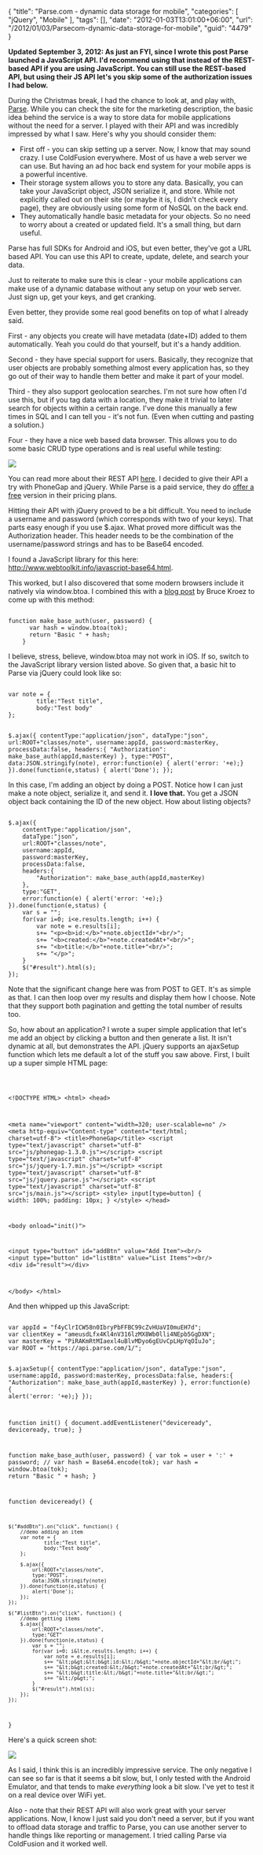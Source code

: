 {
	"title": "Parse.com - dynamic data storage for mobile",
	"categories": [
		"jQuery",
		"Mobile"
	],
	"tags": [],
	"date": "2012-01-03T13:01:00+06:00",
	"url": "/2012/01/03/Parsecom-dynamic-data-storage-for-mobile",
	"guid": "4479"
}

<b>Updated September 3, 2012: As just an FYI, since I wrote this post Parse launched a JavaScript API. I'd recommend using that instead of the REST-based API if you are using JavaScript. You can still use the REST-based API, but using their JS API let's you skip some of the authorization issues I had below.</b>

During the Christmas break, I had the chance to look at, and play with, <a href="https://www.parse.com/">Parse</a>. While you can check the site for the marketing description, the basic idea behind the service is a way to store data for mobile applications without the need for a server. I played with their API and was incredibly impressed by what I saw. Here's why you should consider them:
<!--more-->
<p/>

<ul>
<li>First off - you can skip setting up a server. Now, I know that may sound crazy. I use ColdFusion everywhere. Most of us have a web server we can use. But having an ad hoc back end system for your mobile apps is a powerful incentive. 
<li>Their storage system allows you to store any data. Basically, you can take your JavaScript object, JSON serialize it, and store. While not explicitly called out on their site (or maybe it is, I didn't check every page), they are obviously using some form of NoSQL on the back end.
<li>They automatically handle basic metadata for your objects. So no need to worry about a created or updated field. It's a small thing, but darn useful.
</ul>

 <p/>

Parse has full SDKs for Android and iOS, but even better, they've got a URL based API. You can use this API to create, update, delete, and search your data. 

<p>

Just to reiterate to make sure this is clear - your mobile applications can make use of a dynamic database without any setup on your web server. Just sign up, get your keys, and get cranking.

<p>

Even better, they provide some real good benefits on top of what I already said.

<p>

First - any objects you create will have metadata (date+ID) added to them automatically. Yeah you could do that yourself, but it's a handy addition. 

<p>

Second - they have special support for users. Basically, they recognize that user objects are probably something almost every application has, so they go out of their way to handle them better and make it part of your model.

<p>

Third - they also support geolocation searches. I'm not sure how often I'd use this, but if you tag data with a location, they make it trivial to later search for objects within a certain range. I've done this manually a few times in SQL and I can tell you - it's not fun. (Even when cutting and pasting a solution.) 

<p>

Four - they have a nice web based data browser. This allows you to do some basic CRUD type operations and is real useful while testing:

<p>

<img src="https://static.raymondcamden.com/images/ScreenClip7.png" />

<p>

You can read more about their REST API <a href="https://www.parse.com/docs/rest">here</a>. I decided to give their API a try with PhoneGap and jQuery. While Parse is a paid service, they do <a href="https://www.parse.com/pricing">offer a free</a> version in their pricing plans. 

<p>

Hitting their API with jQuery proved to be a bit difficult. You need to include a username and password (which corresponds with two of your keys). That parts easy enough if you use $.ajax. What proved more difficult was the Authorization header. This header needs to be the combination of the username/password strings and has to be Base64 encoded. 

<p>

I found a JavaScript library for this here: <a href="http://www.webtoolkit.info/javascript-base64.html">http://www.webtoolkit.info/javascript-base64.html</a>. 

<p>

This worked, but I also discovered that some modern browsers include it natively via window.btoa. I combined this with a <a href="http://coderseye.com/2007/how-to-do-http-basic-auth-in-ajax.html">blog post</a> by Bruce Kroez to come up with this method:

<p>

<code>
function make_base_auth(user, password) {
	  var hash = window.btoa(tok);
	  return "Basic " + hash;
	}
</code>

<p>

I believe, stress, believe, window.btoa may not work in iOS. If so, switch to the JavaScript library version listed above. So given that, a basic hit to Parse via jQuery could look like so:

<p>

<code>
var note = {
		title:"Test title",
		body:"Test body"
};

$.ajax({
	contentType:"application/json",
	dataType:"json",
	url:ROOT+"classes/note",
	username:appId,
	password:masterKey,
	processData:false,
	headers:{
		"Authorization": make_base_auth(appId,masterKey)
	},
	type:"POST",
	data:JSON.stringify(note),
	error:function(e) { alert('error: '+e);}
}).done(function(e,status) {
	alert('Done');
});
</code>

<p>

In this case, I'm adding an object by doing a POST. Notice how I can just make a note object, serialize it, and send it. <b>I love that.</b> You get a JSON object back containing the ID of the new object. How about listing objects?

<p>

<code>
$.ajax({
	contentType:"application/json",
	dataType:"json",
	url:ROOT+"classes/note",
	username:appId,
	password:masterKey,
	processData:false,
	headers:{
		"Authorization": make_base_auth(appId,masterKey)
	},
	type:"GET",
	error:function(e) { alert('error: '+e);}
}).done(function(e,status) {
	var s = "";
	for(var i=0; i&lt;e.results.length; i++) {
		var note = e.results[i];
		s+= "&lt;p&gt;&lt;b&gt;id:&lt;/b&gt;"+note.objectId+"&lt;br/&gt;";
		s+= "&lt;b&gt;created:&lt;/b&gt;"+note.createdAt+"&lt;br/&gt;";
		s+= "&lt;b&gt;title:&lt;/b&gt;"+note.title+"&lt;br/&gt;";
		s+= "&lt;/p&gt;";
	}
	$("#result").html(s);
});
</code>

<p>

Note that the significant change here was from POST to GET. It's as simple as that. I can then loop over my results and display them how I choose. Note that they support both pagination and getting the total number of results too. 

<p>

So, how about an application? I wrote a super simple application that let's me add an object by clicking a button and then generate a list. It isn't dynamic at all, but demonstrates the API. jQuery supports an ajaxSetup function which lets me default a lot of the stuff you saw above. First, I built up a super simple HTML page:

<p>

<code>

&lt;!DOCTYPE HTML&gt;
&lt;html&gt;
&lt;head&gt;

&lt;meta name="viewport" content="width=320; user-scalable=no" /&gt;
&lt;meta http-equiv="Content-type" content="text/html; charset=utf-8"&gt;
&lt;title&gt;PhoneGap&lt;/title&gt;
&lt;script type="text/javascript" charset="utf-8" src="js/phonegap-1.3.0.js"&gt;&lt;/script&gt;
&lt;script type="text/javascript" charset="utf-8" src="js/jquery-1.7.min.js"&gt;&lt;/script&gt;
&lt;script type="text/javascript" charset="utf-8" src="js/jquery.parse.js"&gt;&lt;/script&gt;
&lt;script type="text/javascript" charset="utf-8" src="js/main.js"&gt;&lt;/script&gt;
&lt;style&gt;
input[type=button] {
	width: 100%;
	padding: 10px;
}
&lt;/style&gt;
&lt;/head&gt;

&lt;body onload="init()"&gt;

&lt;input type="button" id="addBtn" value="Add Item"&gt;&lt;br/&gt;
&lt;input type="button" id="listBtn" value="List Items"&gt;&lt;br/&gt;
&lt;div id="result"&gt;&lt;/div&gt;

&lt;/body&gt;
&lt;/html&gt;
</code>

<p>

And then whipped up this JavaScript:

<p>

<code>
var appId = "f4yClrICW58n0IbryPbFFBC99cZvHUaVI0muEH7d";
var clientKey = "ameusdLfx4Kl4nV316lzMX8Wb0lli4NEpb5GgDXN";
var masterKey = "PiRAKmRtMIaexl4uBlvMDyo6gEUvCpLHpYqOIuJo";
var ROOT = "https://api.parse.com/1/";

$.ajaxSetup({
	contentType:"application/json",
	dataType:"json",
	username:appId,
	password:masterKey,
	processData:false,
	headers:{
		"Authorization": make_base_auth(appId,masterKey)
	},
	error:function(e) { alert('error: '+e);}
});

function init() {
	document.addEventListener("deviceready", deviceready, true);
}

function make_base_auth(user, password) {
	  var tok = user + ':' + password;
//	  var hash = Base64.encode(tok);
	  var hash = window.btoa(tok);
	  return "Basic " + hash;
	}

function deviceready() {
	
	$("#addBtn").on("click", function() {
		//demo adding an item
		var note = {
				title:"Test title",
				body:"Test body"
		};
		
		$.ajax({
			url:ROOT+"classes/note",
			type:"POST",
			data:JSON.stringify(note)
		}).done(function(e,status) {
			alert('Done');
		});
	});

	$("#listBtn").on("click", function() {
		//demo getting items
		$.ajax({
			url:ROOT+"classes/note",
			type:"GET"
		}).done(function(e,status) {
			var s = "";
			for(var i=0; i&lt;e.results.length; i++) {
				var note = e.results[i];
				s+= "&lt;p&gt;&lt;b&gt;id:&lt;/b&gt;"+note.objectId+"&lt;br/&gt;";
				s+= "&lt;b&gt;created:&lt;/b&gt;"+note.createdAt+"&lt;br/&gt;";
				s+= "&lt;b&gt;title:&lt;/b&gt;"+note.title+"&lt;br/&gt;";
				s+= "&lt;/p&gt;";
			}
			$("#result").html(s);
		});
	});

}
</code>

<p>

Here's a quick screen shot:

<p>

<img src="https://static.raymondcamden.com/images/device-2012-01-03-132751.png" />

<p>

As I said, I think this is an incredibly impressive service. The only negative I can see so far is that it seems a bit slow, but, I only tested with the Android Emulator, and that tends to make <i>everything</i> look a bit slow. I've yet to test it on a real device over WiFi yet. 

<p>

Also - note that their REST API will also work great with your server applications. Now, I know I just said you don't need a server, but if you want to offload data storage and traffic to Parse, you can use another server to handle things like reporting or management. I tried calling Parse via ColdFusion and it worked well.
